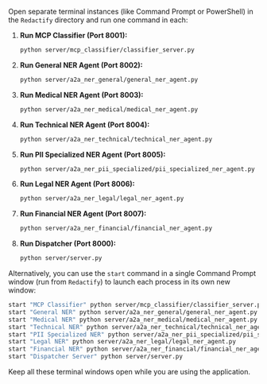 Open separate terminal instances (like Command Prompt or PowerShell) in the `Redactify` directory and run one command in each:

1.  **Run MCP Classifier (Port 8001):**  
    ```bash
    python server/mcp_classifier/classifier_server.py
    ```

2.  **Run General NER Agent (Port 8002):**  
    ```bash
    python server/a2a_ner_general/general_ner_agent.py
    ```

3.  **Run Medical NER Agent (Port 8003):**  
    ```bash
    python server/a2a_ner_medical/medical_ner_agent.py
    ```

4.  **Run Technical NER Agent (Port 8004):**  
    ```bash
    python server/a2a_ner_technical/technical_ner_agent.py
    ```

5.  **Run PII Specialized NER Agent (Port 8005):**  
    ```bash
    python server/a2a_ner_pii_specialized/pii_specialized_ner_agent.py
    ```

6.  **Run Legal NER Agent (Port 8006):**  
    ```bash
    python server/a2a_ner_legal/legal_ner_agent.py
    ```

7.  **Run Financial NER Agent (Port 8007):**  
    ```bash
    python server/a2a_ner_financial/financial_ner_agent.py
    ```

8.  **Run Dispatcher (Port 8000):**  
    ```bash
    python server/server.py
    ```

Alternatively, you can use the `start` command in a single Command Prompt window (run from `Redactify`) to launch each process in its own new window:

```bash
start "MCP Classifier" python server/mcp_classifier/classifier_server.py
start "General NER" python server/a2a_ner_general/general_ner_agent.py
start "Medical NER" python server/a2a_ner_medical/medical_ner_agent.py
start "Technical NER" python server/a2a_ner_technical/technical_ner_agent.py
start "PII Specialized NER" python server/a2a_ner_pii_specialized/pii_specialized_ner_agent.py
start "Legal NER" python server/a2a_ner_legal/legal_ner_agent.py
start "Financial NER" python server/a2a_ner_financial/financial_ner_agent.py
start "Dispatcher Server" python server/server.py
```

Keep all these terminal windows open while you are using the application.